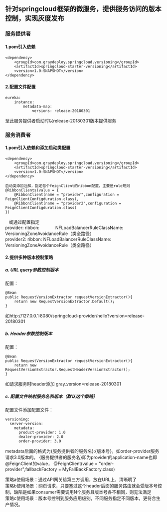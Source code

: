 ## 针对springcloud框架的微服务，提供服务访问的版本控制，实现灰度发布

### 服务提供者

#### 1.pom引入依赖

    <dependency>
        <groupId>com.graydeploy.springcloud.versioning</groupId>
        <artifactId>springcloud-starter-versioning</artifactId>
        <version>1.0-SNAPSHOT</version>
    </dependency>
    
#### 2.配置文件配置

    eureka:
        instance:
            metadata-map:
                versions: release-20180301
    
至此服务提供者启动时以release-20180301版本提供服务
    
### 服务消费者

#### 1.pom引入依赖和添加启动类配置

    <dependency>
        <groupId>com.graydeploy.springcloud.versioning</groupId>
        <artifactId>springcloud-starter-versioning</artifactId>
        <version>1.0-SNAPSHOT</version>
    </dependency>
    
    启动类添加注解，指定每个feignClient的ribbon配置，主要是rule规则
    @RibbonClients(value = {
        @RibbonClient(name = "provider",configuration = FeignClientConfigduration.class),
        @RibbonClient(name = "provider2",configuration = FeignClientConfigduration.class)
    })
    或通过配置指定  
        provider: 
            ribbon: 
                NFLoadBalancerRuleClassName: VersioningZoneAvoidanceRule（类全路径）  
        provider2: 
            ribbon: 
                NFLoadBalancerRuleClassName: VersioningZoneAvoidanceRule（类全路径）  
                
#### 2.提供多种版本控制策略

##### a. URL query参数控制版本 
配置：

    @Bean
    public RequestVersionExtractor requestVersionExtractor(){
        return new RequestVersionExtractor.Default();
    }
    
如http://127.0.0.1:8080/springcloud-provider/hello?version=release-20180301
##### b. Header参数控制版本
配置：

    @Bean
    public RequestVersionExtractor requestVersionExtractor(){
        return new RequestVersionExtractor.RequestHeaderVersionExtractor();
    }
        
如请求服务时header添加 gray_version=release-20180301
            
##### c. 配置文件映射服务名和版本（默认这个策略）
配置文件添加配置文件：

    versioning:
      server-version:
        metadata:
          product-provider: 1.0
          dealer-provider: 2.0
          order-provider: 3.0
          
metadata后面的格式为{服务提供者的服务名}:{版本号}，如order-provider服务请求3.0版本的。
{服务提供者的服务名}即为provider的application-name也即@FeignClient的value，
@FeignClient(value = "order-provider",fallbackFactory = MyFallBackFactory.class)
                
策略a使用场景：通过API网关给第三方调用，放在URL上，清晰明了  
策略b使用场景：网页请求，只要塞过这个header后面的服务路由就会受版本号控制，缺陷是如果consumer需要调用N个服务且版本号各不相同，则无法满足  
策略c使用场景：版本号控制到服务应用级别，不同服务指定不同版本，更符合生产情况。
            

        
